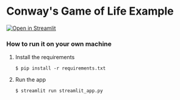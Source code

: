 # Conway's Game of Life Example

[![Open in Streamlit](https://static.streamlit.io/badges/streamlit_badge_black_white.svg)](https://basic-template.streamlit.app/)

### How to run it on your own machine

1. Install the requirements

   ```
   $ pip install -r requirements.txt
   ```

2. Run the app

   ```
   $ streamlit run streamlit_app.py
   ```
